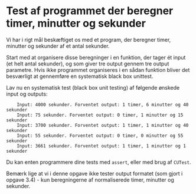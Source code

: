 # Test af programmet der beregner timer, minutter og sekunder

Vi har i rigt mål beskæftiget os med et program, der beregner timer, minutter og sekunder af et antal sekunder.

Start med at organisere disse beregninger i en funktion, der tager ét input (et helt antal sekunder), og som giver tre output gennem tre output parametre. Hvis ikke programmet organiseres i en sådan funktion bliver det besværligt at gennemføre en systematisk black box unittest.

Lav nu en systematisk test (black box unit testing) af følgende ønskede input og outputs:

```console
    Input: 4000 sekunder. Forventet output: 1 timer, 6 minutter og 40 sekunder
    Input: 75 sekunder. Forventet output: 0 timer, 1 minutter og 15 sekunder
    Input: 3700 sekunder. Forventet output: 1 timer, 1 minutter og 40 sekunder
    Input: 55 sekunder. Forventet output: 0 timer, 0 minutter og 55 sekunder
    Input: 3661 sekunder. Forventet output: 1 timer, 1 minutter og 1 sekunder
```

Du kan enten programmere dine tests med `assert`, eller med brug af `CUTest`.

Bemærk lige at vi i denne opgave ikke tester output formatet (som gjort i opgave 3.4) - kun beregningerne af normaliserede timer, minutter og sekunder.
